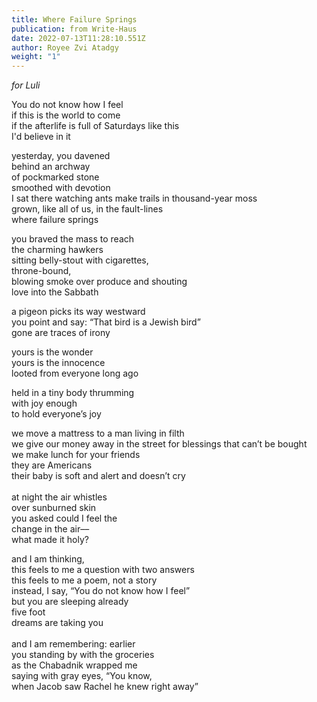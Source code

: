 ```yaml
---
title: Where Failure Springs
publication: from Write-Haus
date: 2022-07-13T11:28:10.551Z
author: Royee Zvi Atadgy
weight: "1"
---
```

*for Luli*

You do not know how I feel\
if this is the world to come\
if the afterlife is full of Saturdays like this \
I'd believe in it

yesterday, you davened\
behind an archway\
of pockmarked stone\
smoothed with devotion\
I sat there watching ants make trails in thousand-year moss\
grown, like all of us, in the fault-lines\
where failure springs

you braved the mass to reach\
the charming hawkers\
sitting belly-stout with cigarettes,\
throne-bound,\
blowing smoke over produce and shouting\
love into the Sabbath

a pigeon picks its way westward\
you point and say: “That bird is a Jewish bird”\
gone are traces of irony

yours is the wonder\
yours is the innocence\
looted from everyone long ago

held in a tiny body thrumming\
with joy enough\
to hold everyone’s joy

we move a mattress to a man living in filth\
we give our money away in the street for blessings that can’t be bought\
we make lunch for your friends\
they are Americans\
their baby is soft and alert and doesn’t cry\
\
at night the air whistles\
over sunburned skin\
you asked could I feel the\
change in the air––\
what made it holy?

and I am thinking, \
this feels to me a question with two answers\
this feels to me a poem, not a story\
instead, I say, “You do not know how I feel”\
but you are sleeping already\
five foot\
dreams are taking you\
\
and I am remembering: earlier\
you standing by with the groceries\
as the Chabadnik wrapped me\
saying with gray eyes, “You know,\
when Jacob saw Rachel he knew right away”